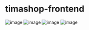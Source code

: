 # timashop-frontend
![image](https://github.com/Anse-dev/timashop-frontend/assets/67246148/4eab5839-3824-4610-a2ab-d9d5242940cb)
![image](https://github.com/Anse-dev/timashop-frontend/assets/67246148/bb126786-a610-428b-a55f-9b80a0d578b5)
![image](https://github.com/Anse-dev/timashop-frontend/assets/67246148/04919ba0-eb28-444b-904b-371af8999c41)
![image](https://github.com/Anse-dev/timashop-frontend/assets/67246148/15eb64fe-98de-4f05-820e-ed06f741d74e)
